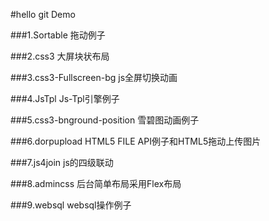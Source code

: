#hello git Demo 

###1.Sortable 拖动例子

###2.css3 大屏块状布局

###3.css3-Fullscreen-bg js全屏切换动画

###4.JsTpl Js-Tpl引擎例子

###5.css3-bnground-position 雪碧图动画例子

###6.dorpupload HTML5 FILE API例子和HTML5拖动上传图片

###7.js4join js的四级联动

###8.admincss 后台简单布局采用Flex布局

###9.websql  websql操作例子